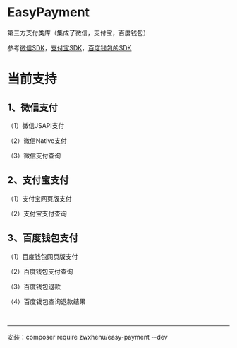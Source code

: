 # EasyPayment
第三方支付类库（集成了微信，支付宝，百度钱包）
<p>参考<a href="https://pay.weixin.qq.com/wiki/doc/api/jsapi.php?chapter=7_1">微信SDK</a>，<a href="https://docs.open.alipay.com/api_1">支付宝SDK</a>，<a href="https://b.baifubao.com/static/spcenter/fe-wallet-open-platform/entry/develop-document/#/document?mdUrl=5bd00a26557d0a2f834cd231">百度钱包的SDK</a></p>
<h1>当前支持</h1>
<h2>1、微信支付</h2>
   <p>（1）微信JSAPI支付</p>
   <p>（2）微信Native支付</p>
   <p>（3）微信支付查询</p>
<h2>2、支付宝支付</h2>
   <p>（1）支付宝网页版支付</p>
   <p>（2）支付宝支付查询</p>
<h2>3、百度钱包支付</h2>  
   <p>（1）百度钱包网页版支付</p>
   <p>（2）百度钱包支付查询</p>
   <p>（3）百度钱包退款</P>
   <p>（4）百度钱包查询退款结果</p>
  <br /><hr>   
<p>安装：composer require zwxhenu/easy-payment --dev</p>
